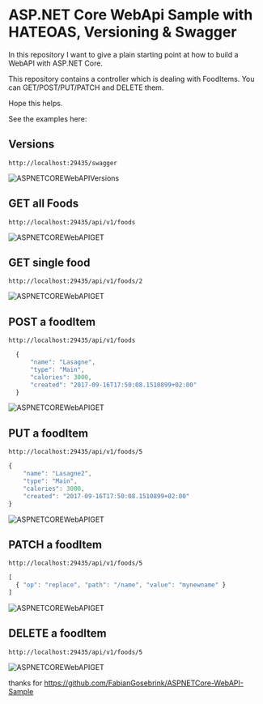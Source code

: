 # ASP.NET Core WebApi Sample with HATEOAS, Versioning & Swagger

In this repository I want to give a plain starting point at how to build a WebAPI with ASP.NET Core.

This repository contains a controller which is dealing with FoodItems. You can GET/POST/PUT/PATCH and DELETE them.

Hope this helps.

See the examples here: 

## Versions

``` http://localhost:29435/swagger ```

![ASPNETCOREWebAPIVersions](https://github.com/FabianGosebrink/ASPNETCore-WebAPI-Sample/blob/master/.github/servion.jpg?raw=true)

## GET all Foods

``` http://localhost:29435/api/v1/foods ```

![ASPNETCOREWebAPIGET](https://github.com/FabianGosebrink/ASPNETCore-WebAPI-Sample/blob/master/.github/get.jpg?raw=true)

## GET single food

``` http://localhost:29435/api/v1/foods/2 ```

![ASPNETCOREWebAPIGET](https://github.com/FabianGosebrink/ASPNETCore-WebAPI-Sample/blob/master/.github/getSingle.jpg?raw=true)


## POST a foodItem

``` http://localhost:29435/api/v1/foods ```

```javascript
  {
      "name": "Lasagne",
      "type": "Main",
      "calories": 3000,
      "created": "2017-09-16T17:50:08.1510899+02:00"
  }
```

![ASPNETCOREWebAPIGET](./.github/post.jpg)

## PUT a foodItem

``` http://localhost:29435/api/v1/foods/5 ```

``` javascript
{
    "name": "Lasagne2",
    "type": "Main",
    "calories": 3000,
    "created": "2017-09-16T17:50:08.1510899+02:00"
}
```

![ASPNETCOREWebAPIGET](https://github.com/FabianGosebrink/ASPNETCore-WebAPI-Sample/blob/master/.github/put.jpg?raw=true)




## PATCH a foodItem

``` http://localhost:29435/api/v1/foods/5 ```

``` javascript
[
  { "op": "replace", "path": "/name", "value": "mynewname" }
]
```

![ASPNETCOREWebAPIGET](https://github.com/FabianGosebrink/ASPNETCore-WebAPI-Sample/blob/master/.github/patch.jpg?raw=true)

## DELETE a foodItem

``` http://localhost:29435/api/v1/foods/5 ```


![ASPNETCOREWebAPIGET](https://github.com/FabianGosebrink/ASPNETCore-WebAPI-Sample/blob/master/.github/delete.jpg?raw=true)




thanks for https://github.com/FabianGosebrink/ASPNETCore-WebAPI-Sample